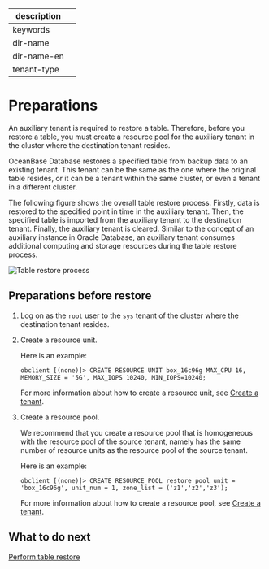 |description||
|---|---|
|keywords||
|dir-name||
|dir-name-en||
|tenant-type||

# Preparations

An auxiliary tenant is required to restore a table. Therefore, before you restore a table, you must create a resource pool for the auxiliary tenant in the cluster where the destination tenant resides.

OceanBase Database restores a specified table from backup data to an existing tenant. This tenant can be the same as the one where the original table resides, or it can be a tenant within the same cluster, or even a tenant in a different cluster.

The following figure shows the overall table restore process. Firstly, data is restored to the specified point in time in the auxiliary tenant. Then, the specified table is imported from the auxiliary tenant to the destination tenant. Finally, the auxiliary tenant is cleared. Similar to the concept of an auxiliary instance in Oracle Database, an auxiliary tenant consumes additional computing and storage resources during the table restore process.


![Table restore process](https://obbusiness-private.oss-cn-shanghai.aliyuncs.com/doc/img/observer-enterprise/V4.1.0/EN_US/6.manage/6.backup-and-restore/restore-table.png)


## Preparations before restore

1. Log on as the `root` user to the `sys` tenant of the cluster where the destination tenant resides.

2. Create a resource unit.

   Here is an example:

   ```shell
   obclient [(none)]> CREATE RESOURCE UNIT box_16c96g MAX_CPU 16, MEMORY_SIZE = '5G', MAX_IOPS 10240, MIN_IOPS=10240;
   ```

   For more information about how to create a resource unit, see [Create a tenant](../../200.tenant-management/600.common-tenant-operations/200.manage-create-tenant.md).

3. Create a resource pool.

   We recommend that you create a resource pool that is homogeneous with the resource pool of the source tenant, namely has the same number of resource units as the resource pool of the source tenant.
   
   Here is an example:

   ```shell
   obclient [(none)]> CREATE RESOURCE POOL restore_pool unit = 'box_16c96g', unit_num = 1, zone_list = ('z1','z2','z3');
   ```

   For more information about how to create a resource pool, see [Create a tenant](../../200.tenant-management/600.common-tenant-operations/200.manage-create-tenant.md).

## What to do next

[Perform table restore](200.perform-table-recovery.md)